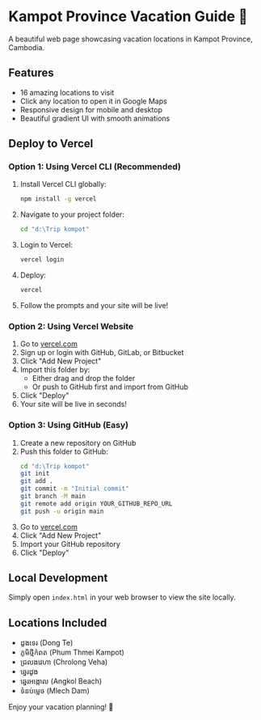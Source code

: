 # Kampot Province Vacation Guide 🌴

A beautiful web page showcasing vacation locations in Kampot Province, Cambodia.

## Features
- 16 amazing locations to visit
- Click any location to open it in Google Maps
- Responsive design for mobile and desktop
- Beautiful gradient UI with smooth animations

## Deploy to Vercel

### Option 1: Using Vercel CLI (Recommended)

1. Install Vercel CLI globally:
   ```bash
   npm install -g vercel
   ```

2. Navigate to your project folder:
   ```bash
   cd "d:\Trip kompot"
   ```

3. Login to Vercel:
   ```bash
   vercel login
   ```

4. Deploy:
   ```bash
   vercel
   ```

5. Follow the prompts and your site will be live!

### Option 2: Using Vercel Website

1. Go to [vercel.com](https://vercel.com)
2. Sign up or login with GitHub, GitLab, or Bitbucket
3. Click "Add New Project"
4. Import this folder by:
   - Either drag and drop the folder
   - Or push to GitHub first and import from GitHub
5. Click "Deploy"
6. Your site will be live in seconds!

### Option 3: Using GitHub (Easy)

1. Create a new repository on GitHub
2. Push this folder to GitHub:
   ```bash
   cd "d:\Trip kompot"
   git init
   git add .
   git commit -m "Initial commit"
   git branch -M main
   git remote add origin YOUR_GITHUB_REPO_URL
   git push -u origin main
   ```
3. Go to [vercel.com](https://vercel.com)
4. Click "Add New Project"
5. Import your GitHub repository
6. Click "Deploy"

## Local Development

Simply open `index.html` in your web browser to view the site locally.

## Locations Included

- ដូងទេរ (Dong Te)
- ភូមិថ្មីកំពត (Phum Thmei Kampot)
- ជ្រលងវេហា (Chrolong Veha)
- ឆ្នេរដូង
- ឆ្នេរអង្កោល (Angkol Beach)
- ទំនប់ម្លេច (Mlech Dam)

Enjoy your vacation planning! 🌟

